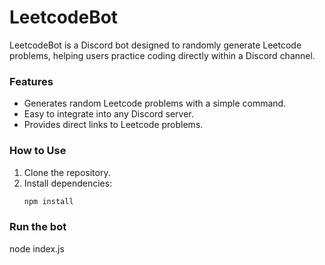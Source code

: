 # LeetcodeBot

LeetcodeBot is a Discord bot designed to randomly generate Leetcode problems, helping users practice coding directly within a Discord channel.

### Features
- Generates random Leetcode problems with a simple command.
- Easy to integrate into any Discord server.
- Provides direct links to Leetcode problems.

### How to Use
1. Clone the repository.
2. Install dependencies:
   ```bash
   npm install

### Run the bot
node index.js
